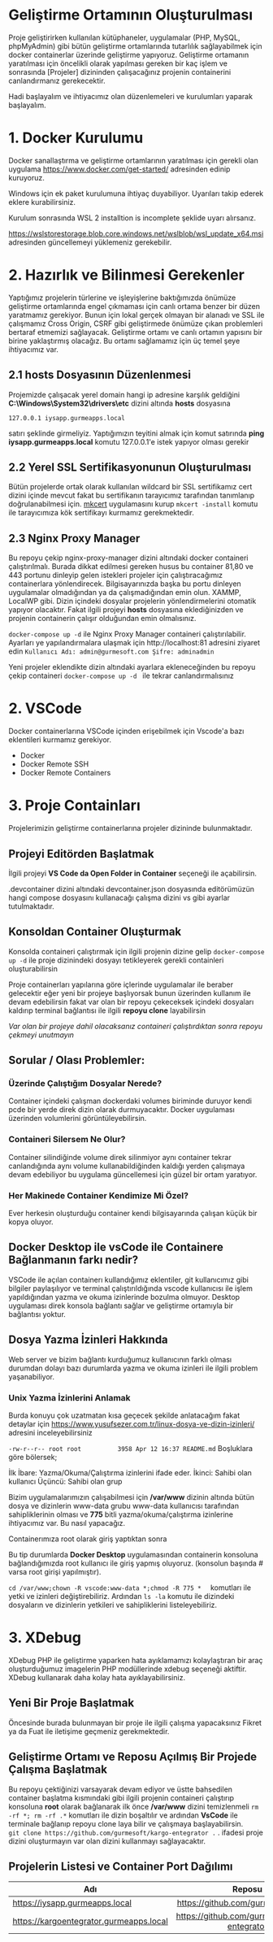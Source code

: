 # Geliştirme Ortamının Oluşturulması

Proje geliştirirken kullanılan kütüphaneler, uygulamalar (PHP, MySQL, phpMyAdmin) gibi bütün geliştirme ortamlarında tutarlılık sağlayabilmek için docker containerlar üzerinde geliştirme yapıyoruz. Geliştirme ortamanın yaratılması için öncelikli olarak yapılması gereken bir kaç işlem ve sonrasında [Projeler] dizininden çalışacağınız projenin containerini canlandırmanız gerekecektir. 

Hadi başlayalım ve ihtiyacımız olan düzenlemeleri ve kurulumları yaparak başlayalım.


# 1. Docker Kurulumu
Docker sanallaştırma ve geliştirme ortamlarının yaratılması için gerekli olan uygulama https://www.docker.com/get-started/ adresinden edinip kuruyoruz. 

Windows için ek paket kurulumuna ihtiyaç duyabiliyor. Uyarıları takip ederek eklere kurabilirsiniz.

Kurulum sonrasında WSL 2 installtion is incomplete şeklide uyarı alırsanız.

https://wslstorestorage.blob.core.windows.net/wslblob/wsl_update_x64.msi adresinden güncellemeyi yüklemeniz gerekebilir.

# 2. Hazırlık ve Bilinmesi Gerekenler
Yaptığımız projelerin türlerine ve işleyişlerine baktığımızda önümüze geliştirme ortamlarında engel çıkmaması için canlı ortama benzer bir düzen yaratmamız gerekiyor. Bunun için lokal gerçek olmayan bir alanadı ve SSL ile çalışmamız Cross Origin, CSRF gibi geliştirmede önümüze çıkan problemleri bertaraf etmemizi sağlayacak. Geliştirme ortamı ve canlı ortamın yapısını bir birine yaklaştırmış olacağız. Bu ortamı sağlamamız için üç temel şeye ihtiyacımız var.

## 2.1 hosts Dosyasının Düzenlenmesi

Projemizde çalışacak yerel domain hangi ip adresine karşılık geldiğini **C:\Windows\System32\drivers\etc** dizini altında **hosts** dosyasına

`127.0.0.1 iysapp.gurmeapps.local `

satırı şeklinde girmeliyiz. Yaptığımızın teyitini almak için komut satırında **ping iysapp.gurmeapps.local** komutu 127.0.0.1'e istek yapıyor olması gerekir

## 2.2 Yerel SSL Sertifikasyonunun Oluşturulması

Bütün projelerde ortak olarak kullanılan wildcard bir SSL sertifikamız cert dizini içinde mevcut fakat bu sertifikanın tarayıcımız tarafından tanımlanıp doğrulanabilmesi için. [mkcert](https://github.com/FiloSottile/mkcert) uygulamasını kurup `mkcert -install` komutu ile tarayıcımıza kök sertifikayı kurmamız gerekmektedir.

## 2.3 Nginx Proxy Manager

Bu repoyu çekip nginx-proxy-manager dizini altındaki docker containeri çalıştırılmalı. Burada dikkat edilmesi gereken husus bu container 81,80 ve 443 portunu dinleyip gelen istekleri projeler için çalıştıracağımız containerlara yönlendirecek. Bilgisayarınızda başka bu portu dinleyen uygulamalar olmadığından ya da çalışmadığından emin olun. XAMMP, LocalWP gibi. Dizin içindeki dosyalar projelerin yönlendirmelerini otomatik yapıyor olacaktır. Fakat ilgili projeyi **hosts** dosyasına eklediğinizden ve projenin containerin çalışır olduğundan emin olmalısınız.

`docker-compose up -d` 
ile Nginx Proxy Manager containeri çalıştırılabilir. Ayarları ye yapılandırmalara ulaşmak için http://localhost:81 adresini ziyaret edin
`Kullanıcı Adı: admin@gurmesoft.com Şifre: adminadmin `

Yeni projeler eklendikte dizin altındaki ayarlara ekleneceğinden bu repoyu çekip containeri `docker-compose up -d ` ile tekrar canlandırmalısınız

# 2. VSCode
Docker containerlarına VSCode içinden erişebilmek için Vscode'a bazı eklentileri kurmamız gerekiyor.

* Docker
* Docker Remote SSH
* Docker Remote Containers

# 3. Proje Containları

Projelerimizin geliştirme containerlarına projeler dizininde bulunmaktadır.

## Projeyi Editörden Başlatmak

İlgili projeyi **VS Code da Open Folder in Container**  seçeneği ile açabilirsin. 

.devcontainer dizini altındaki devcontainer.json dosyasında editörümüzün hangi compose dosyasını kullanacağı çalışma dizini vs gibi ayarlar tutulmaktadır.

## Konsoldan Container Oluşturmak
Konsolda containeri çalıştırmak için ilgili projenin dizine gelip `docker-compose up -d` ile proje dizinindeki dosyayı tetikleyerek gerekli containleri oluşturabilirsin

Proje containerları yapılarına göre içlerinde uygulamalar ile beraber gelecektir eğer yeni bir projeye başlıyorsak bunun üzerinden kullanım ile devam edebilirsin fakat var olan bir repoyu çekeceksek içindeki dosyaları kaldırıp terminal bağlantısı ile ilgili **repoyu clone** layabilirsin

*Var olan bir projeye dahil olacaksanız containeri çalıştırdıktan sonra repoyu çekmeyi unutmayın*

## Sorular / Olası Problemler:

### Üzerinde Çalıştığım Dosyalar Nerede? 
Container içindeki çalışman dockerdaki volumes biriminde duruyor kendi pcde bir yerde direk dizin olarak durmuyacaktır. Docker uygulaması üzerinden volumlerini görüntüleyebilirsin.

### Containeri Silersem Ne Olur?
Container silindiğinde volume direk silinmiyor aynı container tekrar canlandığında aynı volume kullanabildiğinden kaldığı yerden çalışmaya devam edebiliyor bu uygulama güncellemesi için güzel bir ortam yaratıyor.

### Her Makinede Container Kendimize Mi Özel?
Ever herkesin oluşturduğu container kendi bilgisayarında çalışan küçük bir kopya oluyor. 

## Docker Desktop ile vsCode ile Containere Bağlanmanın farkı nedir?

VSCode ile açılan containerı kullandığımız eklentiler, git kullanıcımız gibi bilgiler paylaşılıyor ve terminal çalıştırıldığında vscode kullanıcısı ile işlem yapıldığından yazma ve okuma izinlerinde bozulma olmuyor. Desktop uygulaması direk konsola bağlantı sağlar ve geliştirme ortamıyla bir bağlantısı yoktur.

## Dosya Yazma İzinleri Hakkında

Web server ve bizim bağlantı kurduğumuz kullanıcının farklı olması durumdan dolayı bazı durumlarda yazma ve okuma izinleri ile ilgili problem yaşanabiliyor. 

### Unix Yazma İzinlerini Anlamak 

Burda konuyu çok uzatmatan kısa geçecek şekilde anlatacağım fakat detaylar için https://www.yusufsezer.com.tr/linux-dosya-ve-dizin-izinleri/ adresini inceleyebilirsiniz

`-rw-r--r-- root root          3958 Apr 12 16:37 README.md`
Boşluklara göre bölersek;

İlk İbare: Yazma/Okuma/Çalıştırma izinlerini ifade eder. 
İkinci: Sahibi olan kullanıcı
Üçüncü: Sahibi olan grup

Bizim uygulamalarımızın çalışabilmesi için **/var/www** dizinin altında bütün dosya ve dizinlerin www-data grubu www-data kullanıcısı tarafından sahipliklerinin olması ve **775** bitli yazma/okuma/çalıştırma izinlerine ihtiyacımız var. Bu nasıl yapacağız. 

Containerımıza root olarak giriş yaptıktan sonra

Bu tip durumlarda **Docker Desktop** uygulamasından containerin konsoluna bağlandığımızda root kullanıcı ile giriş yapmış oluyoruz. (konsolun başında # varsa root girişi yapılmıştır). 

`
cd /var/www;chown -R vscode:www-data *;chmod -R 775 *  
`
komutları ile yetki ve izinleri değiştirebiliriz. Ardından `ls -la` komutu ile dizindeki dosyaların ve dizinlerin yetkileri ve sahipliklerini listeleyebiliriz.


# 3. XDebug

XDebug PHP ile geliştirme yaparken hata ayıklamamızı kolaylaştıran bir araç oluşturduğumuz imagelerin PHP modüllerinde xdebug seçeneği aktiftir. XDebug kullanarak daha kolay hata ayıklayabilirsiniz.

## Yeni Bir Proje Başlatmak

Öncesinde burada bulunmayan bir proje ile ilgili çalışma yapacaksınız Fikret ya da Fuat ile iletişime geçmeniz gerekmektedir. 

## Geliştirme Ortamı ve Reposu Açılmış Bir Projede Çalışma Başlatmak

Bu repoyu çektiğinizi varsayarak devam ediyor ve üstte bahsedilen container başlatma kısmındaki gibi ilgili projenin containeri çalıştırıp konsoluna **root** olarak bağlanarak ilk önce **/var/www** dizini temizlenmeli ``rm -rf *; rm -rf .*`` komutları ile dizin boşaltılır ve ardından **VsCode** ile terminale bağlanıp repoyu clone laya bilir ve çalışmaya başlayabilirsin.  
`git clone https://github.com/gurmesoft/kargo-entegrator .` . ifadesi proje dizini oluşturmayın var olan dizini kullanmayı sağlayacaktır. 

## Projelerin Listesi ve Container Port Dağılımı

| Adı                                 | Reposu                              | phpmyadmin            |
| ------------------------------------|:-----------------------------------:| ---------------------:|
| https://iysapp.gurmeapps.local      | https://github.com/gurmesoft/iysapp |  http://localhost:2804
| https://kargoentegrator.gurmeapps.local      | https://github.com/gurmesoft/kargo-entegrator |  http://localhost:2904
